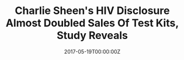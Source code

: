 ---
archived_link: https://web.archive.org/web/20210616174046/https://www.ibtimes.com/charlie-sheens-hiv-disclosure-almost-doubled-sales-test-kits-study-reveals-2541089
article: 'In what the research team labeled "astonishing" and an "earth-shaking event,"
  according to reports of a study published Friday, renowned actor Charlie Sheen saved
  lives by revealing he tested positive for HIV. The "Two And A Half Men" actor made
  the announcement on Nov. 17, 2015, on NBCs Today Show. A study conducted by San
  Diego State University (SDSU) researchers last year showed how him revealing his
  HIV status urged millions of people to undergo HIV tests. The study also revealed
  there was a surge in online searches about HIV prevention measures, reported ABC
  News. Read: Charlie Sheen HIV Diagnosis: A Look At The Stars Road To Recovery One
  Year Later According to the study, popularly known as the "Charlie Sheen Effect"
  the sales of at-home testing nearly doubled days after his announcement, the report
  said. The study was conducted by various institutions. It was published in the medical
  journal of Prevention Science Friday, ABC news report said. "Our strategy allowed
  us to provide a real-world estimation of the Charlie Sheen effect on HIV prevention
  and contrast that effect with our past formative assessment using Internet searches,"
  Eric Leas, a research associate at the San Diego State Universitys doctoral program
  in public health said in a statement Friday. The analysts narrowed down their research
  to weekly analysis from April 12, 2016, to April 16, 2016, and took OraQuick rapid
  in-home HIV tests as their sample. Since OraQuick was the only test of this kind
  available in the U.S., it became much easier for the research. After conducting
  the research, analysts found out that the week after Sheen announced his HIV status,
  there was a 95% spike in OraQuick HIV test sales. After the successful completion
  of this small research project, analysts continued to track sales figures which
  were constantly above normal for the next four weeks, the ABC report said. And if
  that wasnt all, researchers found the sales figures exceeded the ones after World
  Aids Day. "People look down at celebrities and feel that the information that''s
  being generated is not useful to regular people. But it reminds us that, regardless
  of who the person is, it will at least generate interest," Dr. Barron Lerner, a
  professor at NYU Langone Medical Center, said. "Just like everybody, I watched on
  the Today Show when Sheen disclosed his HIV status, but when I watched it as a public
  health advocate, I saw that neither Sheen nor [Matt] Lauer was talking about HIV
  prevention," Dr. John Ayers, a scientist at the SDSU told Global news. "The headlines
  after that said little about HIV prevention, and I thought, ''Thats sad, because
  wouldnt it be great to get the positive message out there? The message has been
  consistent: know the signs and get tested," he added. Turns out the news of his
  HIV status itself was enough to increase HIV awareness among Americans.'
date: '2017-05-19T00:00:00Z'
image:
  focal_point: Smart
original_link: https://www.ibtimes.com/charlie-sheens-hiv-disclosure-almost-doubled-sales-test-kits-study-reveals-2541089
summary: In what the research team labeled "astonishing" and an "earth-shaking event,"
  according to reports of a study published Friday, renowned actor Charlie Sheen saved
  lives by revealing he tested positive for HIV. The "Two And A Half Men" actor made
  the announcement on Nov. 17, 2015, on NBCs Today Show....
title: Charlie Sheen's HIV Disclosure Almost Doubled Sales Of Test Kits, Study Reveals
---